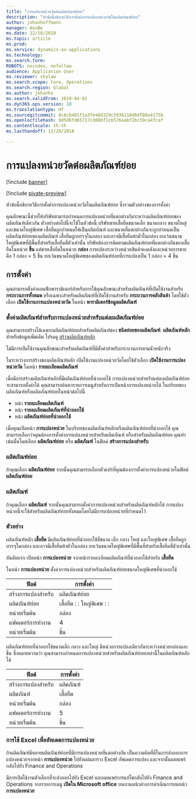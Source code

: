 ```yaml
---
title: "การแปลงหน่วยวัดต่อผลิตภัณฑ์ย่อย"
description: "หัวข้อนี้อธิบายวิธีการตั้งค่าการแปลงหน่วยวัดในผลิตภัณฑ์ย่อย"
author: johanhoffmann
manager: AnnBe
ms.date: 12/18/2018
ms.topic: article
ms.prod: 
ms.service: dynamics-ax-applications
ms.technology: 
ms.search.form: 
ROBOTS: noindex, nofollow
audience: Application User
ms.reviewer: shylaw
ms.search.scope: Core, Operations
ms.search.region: Global
ms.author: johanho
ms.search.validFrom: 2019-04-01
ms.dyn365.ops.version: 10
ms.translationtype: HT
ms.sourcegitcommit: 8c6cb481f1a3fe48d329c5936118d8df88a4175b
ms.openlocfilehash: 9d5d6fd65717cd886f1c6576aabf2bc59ca4fcaf
ms.contentlocale: th-th
ms.lasthandoff: 12/20/2018

---
```


# <a name="unit-of-measure-conversion-per-product-variant"></a>การแปลงหน่วยวัดต่อผลิตภัณฑ์ย่อย

[!include [banner](../includes/banner.md)]

[!include [pivate-preview](../includes/pivate-preview-banner.md)]

หัวข้อนี้อธิบายวิธีการตั้งค่าการแปลงหน่วยวัดในผลิตภัณฑ์ย่อย ซึ่งรวมตัวอย่างของการตั้งค่า

คุณลักษณะนี้ช่วยให้บริษัทสามารถกำหนดการแปลงหน่วยที่แตกต่างกันระหว่างผลิตภัณฑ์ย่อยของผลิตภัณฑ์เดียวกัน ตัวอย่างต่อไปนี้จะใช้ในหัวข้อนี้ บริษัทขายเสื้อยืดขนาดเล็ก ขนาดกลาง ขนาดใหญ่ และขนาดใหญ่พิเศษ เสื้อยืดถูกกำหนดให้เป็นผลิตภัณฑ์ และขนาดที่แตกต่างกันจะถูกกำหนดเป็นผลิตภัณฑ์ย่อยของผลิตภัณฑ์ เสื้อยืดถูกบรรจุในกล่อง และอาจมีเสื้อยืดห้าตัวในกล่อง ยกเว้นขนาดใหญ่พิเศษที่มีพื้นที่สำหรับเสื้อยืดสี่ตัวเท่านั้น บริษัทต้องการติดตามผลิตภัณฑ์ย่อยที่แตกต่างกันของเสื้อยืดในหน่วย **ชิ้น** แต่ขายเสื้อยืดในหน่วย **กล่อง** การแปลงระหว่างหน่วยสินค้าคงคลังและหน่วยการขายคือ 1 กล่อง = 5 ชิ้น ยกเว้นขนาดใหญ่พิเศษของผลิตภัณฑ์ย่อยที่การแปลงเป็น 1 กล่อง = 4 ชิ้น

## <a name="setup"></a>การตั้งค่า

คุณสามารถตั้งค่าคอนฟิกพารามิเตอร์สำหรับการใช้คุณลักษณะสำหรับผลิตภัณฑ์ที่เปิดใช้งานสำหรับ **กระบวนการทั้งหมด** หรือเฉพาะสำหรับผลิตภัณฑ์ที่เปิดใช้งานสำหรับ **กระบวนการคลังสินค้า** โดยใช้ตัวเลือก **เปิดใช้งานการเแปลงหน่วยวัด** ในหน้า **พารามิเตอร์ข้อมูลผลิตภัณฑ์**

### <a name="set-up-a-product-for-unit-conversion-per-variant"></a>ตั้งค่าผลิตภัณฑ์สำหรับการแปลงหน่วยสำหรับแต่ละผลิตภัณฑ์ย่อย

คุณสามารถสร้างได้เฉพาะผลิตภัณฑ์ย่อยสำหรับผลิตภัณฑ์ของ **ชนิดย่อยของผลิตภัณฑ์**: **ผลิตภัณฑ์หลัก** สำหรับข้อมูลเพิ่มเติม โปรดดู [สร้างผลิตภัณฑ์หลัก](tasks/create-product-master.md)

ไม่มีการเปิดใช้งานคุณลักษณะสำหรับผลิตภัณฑ์ที่มีตั้งค่าสำหรับกระบวนการตามน้ำหนักจริง 

ในระหว่างการสร้างของผลิตภัณฑ์หลัก เปิดใช้งานแปลงหน่วยวัดโดยใช้ตัวเลือก **เปิดใช้งานการแปลงหน่วยวัด** ในหน้า **รายละเอียดผลิตภัณฑ์**

เมื่อมีการสร้างผลิตภัณฑ์หลักที่มีผลิตภัณฑ์ย่อยที่นำออกใช้ การแปลงหน่วยสำหรับแต่ละผลิตภัณฑ์ย่อยจะสามารถตั้งค่าได้ คุณสามารถค้นหารายการเมนูสำหรับการเปิดหน้าการแปลงหน่วยได้ ในบริบทของผลิตภัณฑ์หรือผลิตภัณฑ์ย่อยในหน้าต่อไปนี้

-   หน้า **รายละเอียดผลิตภัณฑ์**
-   หน้า **รายละเอียดผลิตภัณฑ์ที่นำออกใช้**
-   หน้า **ผลิตภัณฑ์ย่อยที่นำออกใช้**

เมื่อคุณเปิดหน้า **การแปลงหน่วย** ในบริบทของผลิตภัณฑ์หลักหรือผลิตภัณฑ์ย่อยที่นำออกใช้ คุณสามารถเลือกว่าคุณต้องการตั้งค่าการแปลงหน่วยสำหรับผลิตภัณฑ์ หรือสำหรับผลิตภัณฑ์ย่อย คุณทำเช่นนั้นโดยเลือก **ผลิตภัณฑ์ย่อย** หรือ **ผลิตภัณฑ์** ในฟิลด์ **สร้างการแปลงสำหรับ**

### <a name="product-variant"></a>ผลิตภัณฑ์ย่อย

ถ้าคุณเลือก **ผลิตภัณฑ์ย่อย** จากนั้นคุณสามารถเลือกตัวแปรที่คุณต้องการตั้งค่าการแปลงหน่วยในฟิลด์ **ผลิตภัณฑ์ย่อย**

### <a name="product"></a>ผลิตภัณฑ์

ถ้าคุณเลือก **ผลิตภัณฑ์** จากนั้นคุณสามารถตั้งค่าการแปลงหน่วยสำหรับผลิตภัณฑ์หลักได้ การแปลงหน่วยนี้จะใช้สำหรับผลิตภัณฑ์ย่อยทั้งหมดโดยไม่มีการแปลงหน่วยที่กำหนดไว้

### <a name="example"></a>ตัวอย่าง

ผลิตภัณฑ์หลัก **เสื้อยืด** มีผลิตภัณฑ์ย่อยที่นำออกใช้สี่ขนาด เล็ก กลาง ใหญ่ และใหญ่พิเศษ เสื้อยืดถูกบรรจุในกล่อง และอาจมีเสื้อยืดห้าตัวในกล่อง ยกเว้นขนาดใหญ่พิเศษที่มีพื้นที่สำหรับเสื้อยืดสี่ตัวเท่านั้น

อันดับแรก เปิดหน้า **การแปลงหน่วย** จากหน้ารายละเอียดผลิตภัณฑ์ที่นำออกใช้สำหรับ **เสื้อยืด**

ในหน้า **การแปลงหน่วย** ตั้งค่าการแปลงหน่วยสำหรับผลิตภัณฑ์ย่อยขนาดใหญ่พิเศษที่นำออกใช้

| **ฟิลด์**             | **การตั้งค่า**             |
|-----------------------|-------------------------|
| สร้างการแปลงสำหรับ | ผลิตภัณฑ์ย่อย         |
| ผลิตภัณฑ์ย่อย       | เสื้อยืด : : ใหญ่พิเศษ : : |
| หน่วยเริ่มต้น             | กล่อง                   |
| แฟคเตอร์การทำงาน                | 4                       |
| หน่วยเริ่มต้น               | ชิ้น                  |

ผลิตภัณฑ์ย่อยที่นำออกใช้ขนาดเล็ก กลาง และใหญ่ มีหน่วยการแปลงเดียวกันระหว่างหน่วยกล่องและชิ้น ซึ่งหมายความว่า คุณสามารถกำหนดการแปลงหน่วยสำหรับผลิตภัณฑ์ย่อยเหล่านี้ในผลิตภัณฑ์หลักได้

| **ฟิลด์**             | **การตั้งค่า** |
|-----------------------|-------------|
| สร้างการแปลงสำหรับ | ผลิตภัณฑ์     |
| ผลิตภัณฑ์               | เสื้อยืด     |
| หน่วยเริ่มต้น             | กล่อง       |
| แฟคเตอร์การทำงาน                | 5           |
| หน่วยเริ่มต้น               | ชิ้น      |

### <a name="using-excel-to-update-the-unit-conversions"></a>การใช้ Excel เพื่ออัพเดตการแปลงหน่วย

ถ้าผลิตภัณฑ์มีหลายผลิตภัณฑ์ย่อยที่มีการแปลงหน่วยที่แตกต่างกัน เป็นความคิดที่ดีในการส่งออกการแปลงหน่วยจากหน้า **การแปลงหน่วย** ไปยังแผ่นตาราง Excel อัพเดตการแปลง และจากนั้นเผยแพร่กลับไปยัง Finance and Operations

มีการเปิดใช้งานตัวเลือกที่จะส่งออกไปยัง Excel และเผยแพร่การแก้ไขกลับไปยัง Finance and Operations จากรายการเมนู **เปิดใน Microsoft office** บนบานหน้าต่างการดำเนินการบนหน้า **การแปลงหน่วย**

